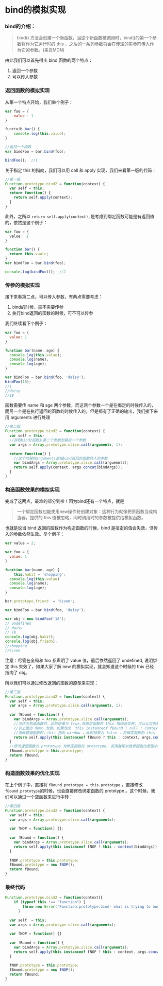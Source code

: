 # **bind**的模拟实现

### bind的介绍：

> bind() 方法会创建一个新函数，当这个新函数被调用时，bind()的第一个参数将作为它运行时的 this ，之后的一系列参数将会在传递的实参前传入作为它的参数。(来自MDN)

由此我们可以首先得出 bind 函数的两个特点：

1. 返回一个参数
2. 可以传入参数

### 返回函数的模拟实现

从第一个特点开始，我们举个例子：

```javascript
var foo = {
	value : 1
}

functuib bar() {
	console.log(this.value);
}

//返回一个函数
var bindFoo = bar.bind(foo);

bindFoo();  //1
```

关于指定 this 的指向，我们可以用 call 和 apply 实现，我们来看第一版的代码：

```javascript
//第一版
Function.prototype.bind2 = function(context) {
  var self = this;
  return function() {
    return self.apply(context);
  }
}
```

此外，之所以 `return self.apply(context)` ,是考虑到绑定函数可能是有返回值的，依然是这个例子：

```JavaScript
var foo = {
  value： 1
}

function bar() {
  return this.vaule;
}
var bindFoo = bar.bind(foo);

console.log(bindFoo());  //1
```

### 传参的模拟实现

接下来看第二点，可以传入参数，有两点需要考虑：

1. bind的时候，需不需要传参
2. 执行bind返回的函数的时候，可不可以传参

我们继续看下个例子：

```javascript
var foo = {
  value: 1
}

function bar(name, age) {
  console.log(this.value);
  console.log(name);
  console.log(age);
}

var bindFoo = bar.bind(foo, 'daisy');
bindFoo(18);
//1
//daisy
//18
```

函数需要传 name 和 age 两个参数，而这两个参数一个是在绑定的时候传入的，而另一个是在执行返回的函数的时候传入的，但是都有了正确的输出，我们接下来用 arguments 进行处理

```javascript
//第二版
Function.prototype.bind2 = function(context) {
  var self = this;
  //获取bind2函数从第二个参数到最后一个参数
  var args = Array.prototype.slice.call(arguments, 1);
  
  return function() {
    //这个时候的arguments是指bind返回的函数传入的参数
    var bindArgs = Array.prototype.slice.call(arguemnts);
    return self.apply(context, args.concat(bindArgs));
  }
}
```

### 构造函数效果的模拟实现

完成了这两点，最难的部分到啦！因为bind还有一个特点，就是

> 一个绑定函数也能使用new操作符创建对象：这种行为就像把原函数当成构造器。提供的 this 值被忽略，同时调用时的参数被提供给模拟函数。

也就是说当 bind 返回的函数作为构造函数的时候，bind 是指定的值会失效，但传入的参数依然生效。举个例子：

```javascript
var value = 2;

var foo = {
  value: 1
}

function bar(name, age) {
 	this.habit = 'shopping';
  console.log(this.value)
  console.log(name);
  console.log(age);
}

bar.prototype.friend  = 'kiven';

var bindFoo = bar.bind(foo, 'daisy');

var obj = new bindFoo('18');
// undefined
// daisy
// 18
console.log(obj.habit);
console.log(obj.friedn);
//shopping
//kiven
```

注意：尽管在全局和 foo 都声明了 value 值，最后依然返回了 undefined, 说明绑定 this 失效了，如果大家了解 new 的模拟实现，就会知道这个时候的 this 已经指向了 obj。

所以我们可以通过修改返回的函数的原型来实现：

```javascript
//第三版
Function.prototype.bind2 = function(context) {
  var self = this;
  var args = Array.prototype.slice.call(arguments, 1);
  
  var fBound = function() {
    var bindArgs = Array.prototype.slice.call(arguments);
    //当作为构造函数时，此时结果为 true,将绑定函数的 this 指向该实例，可以让实例获得来自绑定函数的值
    //以上面的 demo 为例，如果改成 `this instanceof fBound ? null : context`，实例只是一个空对象，将 null 改成 this ，实例会具有 habit 属性
    //当做普通函数时，this 指向 window ，此时结果为 false ，将绑定函数的 this 指向 context
    return self.apply(this instanceof fBound ? this : context, args.concat(bindArgs));
  }
  //修改返回函数的 prototype 为绑定函数的 prototype, 实例就可以继承函数的原型中的值
  fBound.prototype = this.prototype;
  return fBound;
}
```

### 构造函数效果的优化实现

在上个例子中，直接将 `fBound.prototype = this.prototype`  ，直接修改 `fBound.prototype`的时候，也会直接修改绑定函数的 prototype 。这个时候，我们可以通过一个空函数来进行中转：

```javascript
//第四版
Function.prototype.bind2 = function(context) {
  var self = this;
  var args = Array.prototype.slice.call(arguments);
  
  var fNOP = function() {};
  
  var fBound = function() {
    var bindArgs = Array.prototype.slice.call(arguments);
    return self.apply(this instanceof fNOP ? this : context(bindArgs));
  }
  
  fNOP.prototype = this.prototype;
  fBound.prototype = new fNOP();
  return fBound;
}
```

### 最终代码

```javascript
Function.prototype.bind2 = function(context){
	if (typeof this !== "function") {
      	throw new Error('Function.prototype.bind- what is trying to bound is not callabled');
      }
  
  var self  = this;
  var args = Array.prototype.slice.call(arguments);
  
  var fNOP = function() {}
  
  var fBound = function() {
    var bindArgs = Array.prototype.slice.call(arguments);
    return self.apply(this instanceof fNOP ? this : context, args.concat(bindArgs));
  }
  
  fNOP.prototype = this.prototype;
  fBound.prototype = new fNOP();
  return fBound;
}
```

